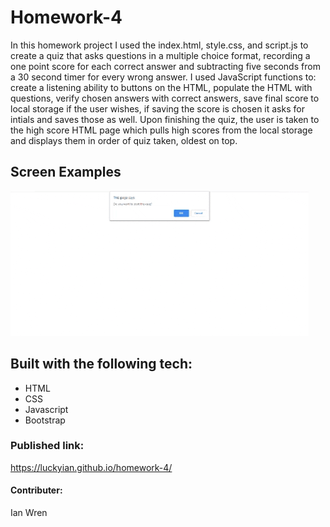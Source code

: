 # Homework-4

In this homework project I used the  index.html, style.css, and script.js to create a quiz that asks questions in a multiple choice format, recording a one point score for each correct answer and subtracting five seconds from a 30 second timer for every wrong answer.  I used JavaScript functions to: create a listening ability to buttons on the HTML, populate the HTML with questions, verify chosen answers with correct answers, save final score to local storage if the user wishes, if saving the score is chosen it asks for intials and saves those as well.  Upon finishing the quiz, the user is taken to the high score HTML page which pulls high scores from the local storage and displays them in order of quiz taken, oldest on top.



## Screen Examples

![Quiz.gif](.\Assets\Homwork4.gif)

## Built with the following tech:

* HTML
* CSS
* Javascript
* Bootstrap

### Published link:
https://luckyian.github.io/homework-4/

#### Contributer:

Ian Wren
